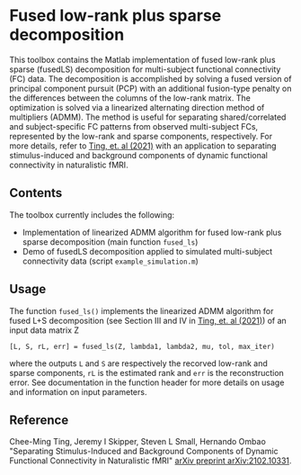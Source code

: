 # Fused low-rank plus sparse decomposition
This toolbox contains the Matlab implementation of fused low-rank plus sparse (fusedLS) decomposition for multi-subject functional connectivity (FC) data. The decomposition is accomplished by solving a fused version of principal component pursuit (PCP) with an additional fusion-type penalty on the differences between the columns of the low-rank matrix. The optimization is solved via a linearized alternating direction method of multipliers (ADMM). The method is useful for separating shared/correlated and subject-specific FC patterns from observed multi-subject FCs, represented by the low-rank and sparse components, respectively. For more details, refer to [Ting, et. al (2021)](https://arxiv.org/abs/2102.10331#) with an application to separating stimulus-induced and background components of dynamic functional connectivity in naturalistic fMRI.

## Contents
The toolbox currently includes the following:
- Implementation of linearized ADMM algorithm for fused low-rank plus sparse decomposition (main function `fused_ls`)
- Demo of fusedLS decomposition applied to simulated multi-subject connectivity data (script `example_simulation.m`)

## Usage
The function `fused_ls()` implements the linearized ADMM algorithm for fused L+S decomposition (see Section III and IV in [Ting, et. al (2021)](https://arxiv.org/abs/2102.10331#)) of an input data matrix Z

`[L, S, rL, err] = fused_ls(Z, lambda1, lambda2, mu, tol, max_iter)`

where the outputs `L` and `S` are respectively the recorved low-rank and sparse components, `rL` is the estimated rank and `err` is the reconstruction error. See documentation in the function header for more details on usage and information on input parameters.

## Reference
Chee-Ming Ting, Jeremy I Skipper, Steven L Small, Hernando Ombao "Separating Stimulus-Induced and Background Components of Dynamic Functional Connectivity in Naturalistic fMRI"
[arXiv preprint arXiv:2102.10331](https://arxiv.org/abs/2102.10331#).
